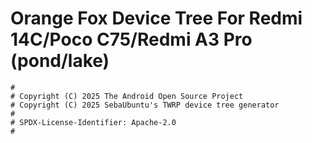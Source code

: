 # Orange Fox Device Tree For Redmi 14C/Poco C75/Redmi A3 Pro (pond/lake)

```
#
# Copyright (C) 2025 The Android Open Source Project
# Copyright (C) 2025 SebaUbuntu's TWRP device tree generator
#
# SPDX-License-Identifier: Apache-2.0
#
```
